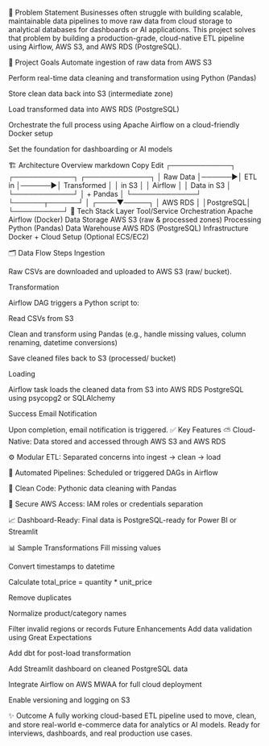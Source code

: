🧠 Problem Statement
Businesses often struggle with building scalable, maintainable data pipelines to move raw data from cloud storage to analytical databases for dashboards or AI applications. This project solves that problem by building a production-grade, cloud-native ETL pipeline using Airflow, AWS S3, and AWS RDS (PostgreSQL).

🎯 Project Goals
Automate ingestion of raw data from AWS S3

Perform real-time data cleaning and transformation using Python (Pandas)

Store clean data back into S3 (intermediate zone)

Load transformed data into AWS RDS (PostgreSQL)

Orchestrate the full process using Apache Airflow on a cloud-friendly Docker setup

Set the foundation for dashboarding or AI models

🏗️ Architecture Overview
markdown
Copy
Edit
       ┌────────────┐        ┌────────────┐        ┌─────────────┐
       │  Raw Data  │──────▶│  ETL in     │──────▶│ Transformed  │
       │ in S3      │       │  Airflow    │       │ Data in S3   │
       └────────────┘       │  + Pandas   │       └─────────────┘
                            └──────┬──────┘
                                   │
                              ┌────▼─────┐
                              │ AWS RDS  │
                              │PostgreSQL│
                              └──────────┘
🧰 Tech Stack
Layer	Tool/Service
Orchestration	Apache Airflow (Docker)
Data Storage	AWS S3 (raw & processed zones)
Processing	Python (Pandas)
Data Warehouse	AWS RDS (PostgreSQL)
Infrastructure	Docker + Cloud Setup (Optional ECS/EC2)

🗂️ Data Flow Steps
Ingestion

Raw CSVs are downloaded and uploaded to AWS S3 (raw/ bucket).

Transformation

Airflow DAG triggers a Python script to:

Read CSVs from S3

Clean and transform using Pandas (e.g., handle missing values, column renaming, datetime conversions)

Save cleaned files back to S3 (processed/ bucket)

Loading

Airflow task loads the cleaned data from S3 into AWS RDS PostgreSQL using psycopg2 or SQLAlchemy

Success Email Notification

Upon completion, email notification is triggered.
✅ Key Features
⛅ Cloud-Native: Data stored and accessed through AWS S3 and AWS RDS

⚙️ Modular ETL: Separated concerns into ingest → clean → load

🔁 Automated Pipelines: Scheduled or triggered DAGs in Airflow

🧼 Clean Code: Pythonic data cleaning with Pandas

🔐 Secure AWS Access: IAM roles or credentials separation

📈 Dashboard-Ready: Final data is PostgreSQL-ready for Power BI or Streamlit

📊 Sample Transformations
Fill missing values

Convert timestamps to datetime

Calculate total_price = quantity * unit_price

Remove duplicates

Normalize product/category names

Filter invalid regions or records
 Future Enhancements
Add data validation using Great Expectations

Add dbt for post-load transformation

Add Streamlit dashboard on cleaned PostgreSQL data

Integrate Airflow on AWS MWAA for full cloud deployment

Enable versioning and logging on S3

✨ Outcome
A fully working cloud-based ETL pipeline used to move, clean, and store real-world e-commerce data for analytics or AI models. Ready for interviews, dashboards, and real production use cases.

